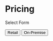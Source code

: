 # Pricing
Select Form
<!DOCTYPE html>
<html lang="en">
<head>
    <meta charset="UTF-8">
    <meta name="viewport" content="width=device-width, initial-scale=1.0">
</head>
<body>
    <a href="https://forms.office.com/r/gum2DA1XDc"><button>Retail</button></a>
    <a href="https://forms.office.com/r/54udKT0aGm"><button>On-Premise</button></a>
</body>
</html>
